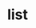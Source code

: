 ---
category: 4-letters
denotation: null
name: list
reference_link: https://www.etymonline.com/word/list
root_language: null
root_name: null
title: list
type: free
word_sums:
- respelling: list
  sum: 'List + '
---